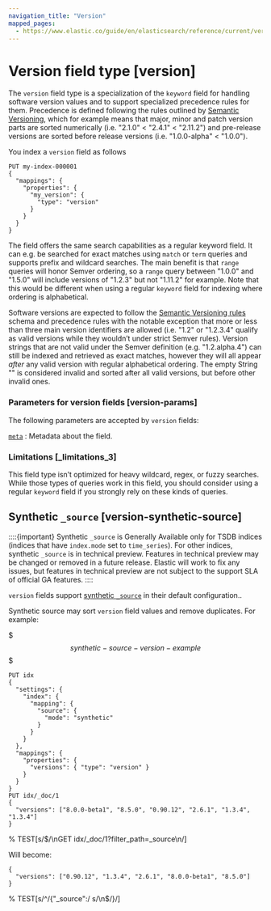 ```yaml
---
navigation_title: "Version"
mapped_pages:
  - https://www.elastic.co/guide/en/elasticsearch/reference/current/version.html
---
```


# Version field type [version]


The `version` field type is a specialization of the `keyword` field for handling software version values and to support specialized precedence rules for them. Precedence is defined following the rules outlined by [Semantic Versioning](https://semver.org/), which for example means that major, minor and patch version parts are sorted numerically (i.e. "2.1.0" < "2.4.1" < "2.11.2") and pre-release versions are sorted before release versions (i.e. "1.0.0-alpha" < "1.0.0").

You index a `version` field as follows

```console
PUT my-index-000001
{
  "mappings": {
    "properties": {
      "my_version": {
        "type": "version"
      }
    }
  }
}
```

The field offers the same search capabilities as a regular keyword field. It can e.g. be searched for exact matches using `match` or `term` queries and supports prefix and wildcard searches. The main benefit is that `range` queries will honor Semver ordering, so a `range` query between "1.0.0" and "1.5.0" will include versions of "1.2.3" but not "1.11.2" for example. Note that this would be different when using a regular `keyword` field for indexing where ordering is alphabetical.

Software versions are expected to follow the [Semantic Versioning rules](https://semver.org/) schema and precedence rules with the notable exception that more or less than three main version identifiers are allowed (i.e. "1.2" or "1.2.3.4" qualify as valid versions while they wouldn’t under strict Semver rules). Version strings that are not valid under the Semver definition (e.g. "1.2.alpha.4") can still be indexed and retrieved as exact matches, however they will all appear *after* any valid version with regular alphabetical ordering. The empty String "" is considered invalid and sorted after all valid versions, but before other invalid ones.


### Parameters for version fields [version-params]

The following parameters are accepted by `version` fields:

[`meta`](/reference/elasticsearch/mapping-reference/mapping-field-meta.md)
:   Metadata about the field.


### Limitations [_limitations_3]

This field type isn’t optimized for heavy wildcard, regex, or fuzzy searches. While those types of queries work in this field, you should consider using a regular `keyword` field if you strongly rely on these kinds of queries.

## Synthetic `_source` [version-synthetic-source]

::::{important}
Synthetic `_source` is Generally Available only for TSDB indices (indices that have `index.mode` set to `time_series`). For other indices, synthetic `_source` is in technical preview. Features in technical preview may be changed or removed in a future release. Elastic will work to fix any issues, but features in technical preview are not subject to the support SLA of official GA features.
::::


`version` fields support [synthetic `_source`](/reference/elasticsearch/mapping-reference/mapping-source-field.md#synthetic-source) in their default configuration..

Synthetic source may sort `version` field values and remove duplicates. For example:

$$$synthetic-source-version-example$$$

```console
PUT idx
{
  "settings": {
    "index": {
      "mapping": {
        "source": {
          "mode": "synthetic"
        }
      }
    }
  },
  "mappings": {
    "properties": {
      "versions": { "type": "version" }
    }
  }
}
PUT idx/_doc/1
{
  "versions": ["8.0.0-beta1", "8.5.0", "0.90.12", "2.6.1", "1.3.4", "1.3.4"]
}
```
% TEST[s/$/\nGET idx\/_doc\/1?filter_path=_source\n/]

Will become:

```console-result
{
  "versions": ["0.90.12", "1.3.4", "2.6.1", "8.0.0-beta1", "8.5.0"]
}
```
% TEST[s/^/{"_source":/ s/\n$/}/]


